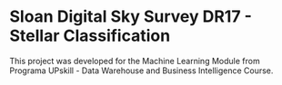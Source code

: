 # Sloan Digital Sky Survey DR17 - Stellar Classification
This project was developed for the Machine Learning Module from Programa UPskill - Data Warehouse and Business Intelligence Course.
